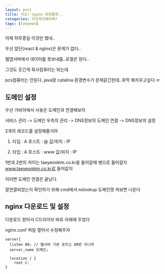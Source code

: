 ```yaml
---
layout: post
title: 아오! nginx 외장톰캣..
categories: 이것까지해야해?
tags: [taeyeon]
---
```


어제 하루종일 이것만 했네..

우선 앞단(react & nginx)은 문제가 없다..

웹앱서버에서 데이터를 못보내줌..로컬은 된다..

그것도 웃긴게 회사컴퓨터는 되는데

pcs컴퓨터는 안된다..java랑 catalina 환경변수가 문제같긴한데..후딱 해치우고싶다.ㅠ

## 도메인 설정

우선 가비아에서 사놓은 도메인과 연결해보자

서비스 관리 -> 도메인 우측의 관리 -> DNS정보의 도메인 연결 -> DNS정보의 설정

2개의 레코드를 설정해줄거야

1. 타입 : A 호스트 : @ 값/위치 : IP

2. 타입 : A 호스트 : www 값/위치 : IP

1번과 2번의 차이는 taeyeonkim.co.kr을 들어갈때 쌩으로 들어갈지 www.taeyeonkim.co.kr로 들어갈지

이러면 도메인 연결은 끝났다.

잘연결되었는지 확인하기 위해 cmd에서 nslookup 도메인명 쳐보면 나온다

## nginx 다운로드 및 설정

다운로드 받아서 C드라이브 바로 아래에 두었다

nginx.conf 파일 열어서 수정해주자

```
server{
  listen 80; // 웹서버 기본 포트는 80번 이니까 
  server_name 도메인;

  location / {
    root C:
}
```
